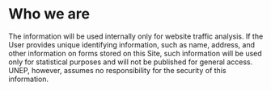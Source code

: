 # Who we are
The information will be used internally only for website traffic analysis. If the User provides unique identifying information, such as name, address, and other information on forms stored on this Site, such information will be used only for statistical purposes and will not be published for general access. UNEP, however, assumes no responsibility for the security of this information.